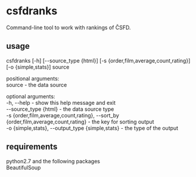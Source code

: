 # csfdranks  

Command-line tool to work with rankings of ČSFD.

## usage

csfdranks [-h] [--source_type {html}] [-s {order,film,average,count,rating}] [-o {simple,stats}] source  

positional arguments:  
  source - the data source  

optional arguments:  
  -h, --help - show this help message and exit  
  --source_type {html} - the data source type  
  -s {order,film,average,count,rating}, --sort_by {order,film,average,count,rating} - the key for sorting output  
  -o {simple,stats}, --output_type {simple,stats} - the type of the output  

## requirements

python2.7 and the following packages  
BeautifulSoup


